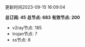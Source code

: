 更新时间2023-09-15 16:09:04

**总订阅: 45**
**总节点: 683**
**有效节点: 200**
- v2ray节点: 185
- trojan节点: 7
- ss节点: 8
